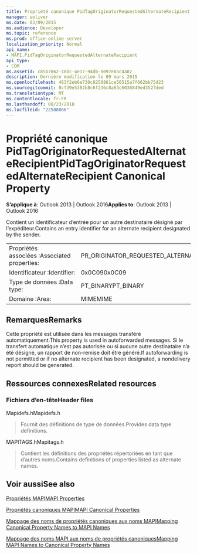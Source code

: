 ```yaml
---
title: Propriété canonique PidTagOriginatorRequestedAlternateRecipient
manager: soliver
ms.date: 03/09/2015
ms.audience: Developer
ms.topic: reference
ms.prod: office-online-server
localization_priority: Normal
api_name:
- MAPI.PidTagOriginatorRequestedAlternateRecipient
api_type:
- COM
ms.assetid: c85b7862-18bc-4e17-94db-9097e0ac4a02
description: Dernière modification le 09 mars 2015
ms.openlocfilehash: 463f2eb6e730c9250861ce50515a7f662bb75d23
ms.sourcegitcommit: 0cf39e5382b8c6f236c8a63c6036849ed3527ded
ms.translationtype: MT
ms.contentlocale: fr-FR
ms.lasthandoff: 08/23/2018
ms.locfileid: "22588866"
---
```

# <a name="pidtagoriginatorrequestedalternaterecipient-canonical-property"></a><span data-ttu-id="84bfe-103">Propriété canonique PidTagOriginatorRequestedAlternateRecipient</span><span class="sxs-lookup"><span data-stu-id="84bfe-103">PidTagOriginatorRequestedAlternateRecipient Canonical Property</span></span>

  
  
<span data-ttu-id="84bfe-104">**S’applique à**: Outlook 2013 | Outlook 2016</span><span class="sxs-lookup"><span data-stu-id="84bfe-104">**Applies to**: Outlook 2013 | Outlook 2016</span></span> 
  
<span data-ttu-id="84bfe-105">Contient un identificateur d’entrée pour un autre destinataire désigné par l’expéditeur.</span><span class="sxs-lookup"><span data-stu-id="84bfe-105">Contains an entry identifier for an alternate recipient designated by the sender.</span></span>
  
|||
|:-----|:-----|
|<span data-ttu-id="84bfe-106">Propriétés associées :</span><span class="sxs-lookup"><span data-stu-id="84bfe-106">Associated properties:</span></span>  <br/> |<span data-ttu-id="84bfe-107">PR_ORIGINATOR_REQUESTED_ALTERNATE_RECIPIENT</span><span class="sxs-lookup"><span data-stu-id="84bfe-107">PR_ORIGINATOR_REQUESTED_ALTERNATE_RECIPIENT</span></span>  <br/> |
|<span data-ttu-id="84bfe-108">Identificateur :</span><span class="sxs-lookup"><span data-stu-id="84bfe-108">Identifier:</span></span>  <br/> |<span data-ttu-id="84bfe-109">0x0C09</span><span class="sxs-lookup"><span data-stu-id="84bfe-109">0x0C09</span></span>  <br/> |
|<span data-ttu-id="84bfe-110">Type de données :</span><span class="sxs-lookup"><span data-stu-id="84bfe-110">Data type:</span></span>  <br/> |<span data-ttu-id="84bfe-111">PT_BINARY</span><span class="sxs-lookup"><span data-stu-id="84bfe-111">PT_BINARY</span></span>  <br/> |
|<span data-ttu-id="84bfe-112">Domaine :</span><span class="sxs-lookup"><span data-stu-id="84bfe-112">Area:</span></span>  <br/> |<span data-ttu-id="84bfe-113">MIME</span><span class="sxs-lookup"><span data-stu-id="84bfe-113">MIME</span></span>  <br/> |
   
## <a name="remarks"></a><span data-ttu-id="84bfe-114">Remarques</span><span class="sxs-lookup"><span data-stu-id="84bfe-114">Remarks</span></span>

<span data-ttu-id="84bfe-115">Cette propriété est utilisée dans les messages transféré automatiquement.</span><span class="sxs-lookup"><span data-stu-id="84bfe-115">This property is used in autoforwarded messages.</span></span> <span data-ttu-id="84bfe-116">Si le transfert automatique n’est pas autorisée ou si aucune autre destinataire n’a été désigné, un rapport de non-remise doit être généré.</span><span class="sxs-lookup"><span data-stu-id="84bfe-116">If autoforwarding is not permitted or if no alternate recipient has been designated, a nondelivery report should be generated.</span></span>
  
## <a name="related-resources"></a><span data-ttu-id="84bfe-117">Ressources connexes</span><span class="sxs-lookup"><span data-stu-id="84bfe-117">Related resources</span></span>

### <a name="header-files"></a><span data-ttu-id="84bfe-118">Fichiers d’en-tête</span><span class="sxs-lookup"><span data-stu-id="84bfe-118">Header files</span></span>

<span data-ttu-id="84bfe-119">Mapidefs.h</span><span class="sxs-lookup"><span data-stu-id="84bfe-119">Mapidefs.h</span></span>
  
> <span data-ttu-id="84bfe-120">Fournit des définitions de type de données.</span><span class="sxs-lookup"><span data-stu-id="84bfe-120">Provides data type definitions.</span></span>
    
<span data-ttu-id="84bfe-121">MAPITAGS.h</span><span class="sxs-lookup"><span data-stu-id="84bfe-121">Mapitags.h</span></span>
  
> <span data-ttu-id="84bfe-122">Contient les définitions des propriétés répertoriées en tant que d’autres noms.</span><span class="sxs-lookup"><span data-stu-id="84bfe-122">Contains definitions of properties listed as alternate names.</span></span>
    
## <a name="see-also"></a><span data-ttu-id="84bfe-123">Voir aussi</span><span class="sxs-lookup"><span data-stu-id="84bfe-123">See also</span></span>



[<span data-ttu-id="84bfe-124">Propriétés MAPI</span><span class="sxs-lookup"><span data-stu-id="84bfe-124">MAPI Properties</span></span>](mapi-properties.md)
  
[<span data-ttu-id="84bfe-125">Propriétés canoniques MAPI</span><span class="sxs-lookup"><span data-stu-id="84bfe-125">MAPI Canonical Properties</span></span>](mapi-canonical-properties.md)
  
[<span data-ttu-id="84bfe-126">Mappage des noms de propriétés canoniques aux noms MAPI</span><span class="sxs-lookup"><span data-stu-id="84bfe-126">Mapping Canonical Property Names to MAPI Names</span></span>](mapping-canonical-property-names-to-mapi-names.md)
  
[<span data-ttu-id="84bfe-127">Mappage des noms MAPI aux noms de propriétés canoniques</span><span class="sxs-lookup"><span data-stu-id="84bfe-127">Mapping MAPI Names to Canonical Property Names</span></span>](mapping-mapi-names-to-canonical-property-names.md)

